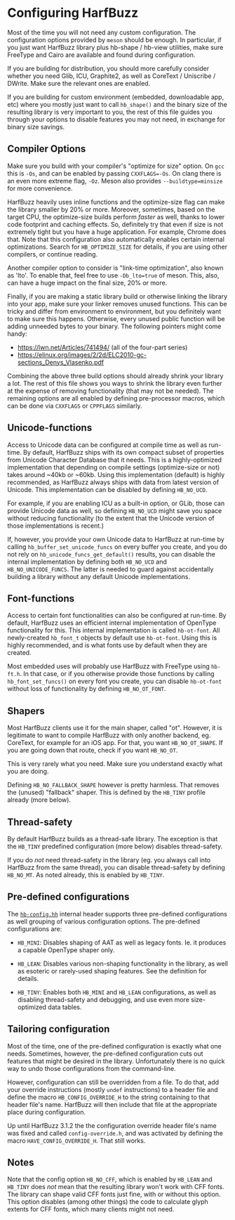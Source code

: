 # Configuring HarfBuzz

Most of the time you will not need any custom configuration.  The configuration
options provided by `meson` should be enough.  In particular, if you just want
HarfBuzz library plus hb-shape / hb-view utilities, make sure FreeType and Cairo
are available and found during configuration.

If you are building for distribution, you should more carefully consider whether
you need Glib, ICU, Graphite2, as well as CoreText / Uniscribe / DWrite.  Make
sure the relevant ones are enabled.

If you are building for custom environment (embedded, downloadable app, etc)
where you mostly just want to call `hb_shape()` and the binary size of the
resulting library is very important to you, the rest of this file guides you
through your options to disable features you may not need, in exchange for
binary size savings.

## Compiler Options

Make sure you build with your compiler's "optimize for size" option.  On `gcc`
this is `-Os`, and can be enabled by passing `CXXFLAGS=-Os`.  On clang there
is an even more extreme flag, `-Oz`.  Meson also provides `--buildtype=minsize`
for more convenience.

HarfBuzz heavily uses inline functions and the optimize-size flag can make the
library smaller by 20% or more.  Moreover, sometimes, based on the target CPU,
the optimize-size builds perform *faster* as well, thanks to lower code
footprint and caching effects.  So, definitely try that even if size is not
extremely tight but you have a huge application.  For example, Chrome does
that.  Note that this configuration also automatically enables certain internal
optimizations.  Search for `HB_OPTIMIZE_SIZE` for details, if you are using
other compilers, or continue reading.

Another compiler option to consider is "link-time optimization", also known as
'lto'.  To enable that, feel free to use `-Db_lto=true` of meson.
This, also, can have a huge impact on the final size, 20% or more.

Finally, if you are making a static library build or otherwise linking the
library into your app, make sure your linker removes unused functions.  This
can be tricky and differ from environment to environment, but you definitely
want to make sure this happens.  Otherwise, every unused public function will
be adding unneeded bytes to your binary.  The following pointers might come
handy:

 * https://lwn.net/Articles/741494/ (all of the four-part series)
 * https://elinux.org/images/2/2d/ELC2010-gc-sections_Denys_Vlasenko.pdf

Combining the above three build options should already shrink your library a lot.
The rest of this file shows you ways to shrink the library even further at the
expense of removing functionality (that may not be needed).  The remaining
options are all enabled by defining pre-processor macros, which can be done
via `CXXFLAGS` or `CPPFLAGS` similarly.


## Unicode-functions

Access to Unicode data can be configured at compile time as well as run-time.
By default, HarfBuzz ships with its own compact subset of properties from
Unicode Character Database that it needs.  This is a highly-optimized
implementation that depending on compile settings (optimize-size or not)
takes around ~40kb or ~60kb.  Using this implementation (default) is highly
recommended, as HarfBuzz always ships with data from latest version of Unicode.
This implementation can be disabled by defining `HB_NO_UCD`.

For example, if you are enabling ICU as a built-in option, or GLib, those
can provide Unicode data as well, so defining `HB_NO_UCD` might save you
space without reducing functionality (to the extent that the Unicode version
of those implementations is recent.)

If, however, you provide your own Unicode data to HarfBuzz at run-time by
calling `hb_buffer_set_unicode_funcs` on every buffer you create, and you do
not rely on `hb_unicode_funcs_get_default()` results, you can disable the
internal implementation by defining both `HB_NO_UCD` and `HB_NO_UNICODE_FUNCS`.
The latter is needed to guard against accidentally building a library without
any default Unicode implementations.


## Font-functions

Access to certain font functionalities can also be configured at run-time.  By
default, HarfBuzz uses an efficient internal implementation of OpenType
functionality for this.  This internal implementation is called `hb-ot-font`.
All newly-created `hb_font_t` objects by default use `hb-ot-font`.  Using this
is highly recommended, and is what fonts use by default when they are created.

Most embedded uses will probably use HarfBuzz with FreeType using `hb-ft.h`.
In that case, or if you otherwise provide those functions by calling
`hb_font_set_funcs()` on every font you create, you can disable `hb-ot-font`
without loss of functionality by defining `HB_NO_OT_FONT`.


## Shapers

Most HarfBuzz clients use it for the main shaper, called "ot".  However, it
is legitimate to want to compile HarfBuzz with only another backend, eg.
CoreText, for example for an iOS app.  For that, you want `HB_NO_OT_SHAPE`.
If you are going down that route, check if you want `HB_NO_OT`.

This is very rarely what you need.  Make sure you understand exactly what you
are doing.

Defining `HB_NO_FALLBACK_SHAPE` however is pretty harmless.  That removes the
(unused) "fallback" shaper.  This is defined by the `HB_TINY` profile already
(more below).


## Thread-safety

By default HarfBuzz builds as a thread-safe library.  The exception is that
the `HB_TINY` predefined configuration (more below) disables thread-safety.

If you do *not* need thread-safety in the library (eg. you always call into
HarfBuzz from the same thread), you can disable thread-safety by defining
`HB_NO_MT`.  As noted already, this is enabled by `HB_TINY`.


## Pre-defined configurations

The [`hb-config.hh`](src/hb-config.hh) internal header supports three
pre-defined configurations as well grouping of various configuration options.
The pre-defined configurations are:

  * `HB_MINI`: Disables shaping of AAT as well as legacy fonts.  Ie. it produces
    a capable OpenType shaper only.

  * `HB_LEAN`: Disables various non-shaping functionality in the library, as well
    as esoteric or rarely-used shaping features.  See the definition for details.

  * `HB_TINY`: Enables both `HB_MINI` and `HB_LEAN` configurations, as well as
    disabling thread-safety and debugging, and use even more size-optimized data
    tables.


## Tailoring configuration

Most of the time, one of the pre-defined configuration is exactly what one needs.
Sometimes, however, the pre-defined configuration cuts out features that might
be desired in the library.  Unfortunately there is no quick way to undo those
configurations from the command-line.

However, configuration can still be overridden from a file.  To do that, add your
override instructions (mostly `undef` instructions) to a header file and define
the macro `HB_CONFIG_OVERRIDE_H` to the string containing to that header file's
name.  HarfBuzz will then include that file at the appropriate place during
configuration.

Up until HarfBuzz 3.1.2 the the configuration override header file's name was
fixed and called `config-override.h`, and was activated by defining the macro
`HAVE_CONFIG_OVERRIDE_H`.  That still works.


## Notes

Note that the config option `HB_NO_CFF`, which is enabled by `HB_LEAN` and
`HB_TINY` does *not* mean that the resulting library won't work with CFF fonts.
The library can shape valid CFF fonts just fine, with or without this option.
This option disables (among other things) the code to calculate glyph extents
for CFF fonts, which many clients might not need.

